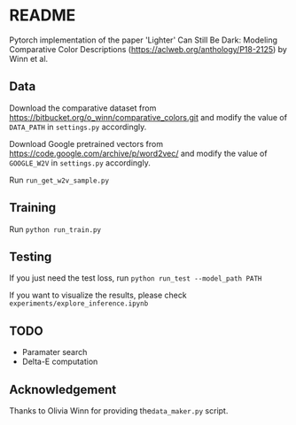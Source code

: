 
# README

Pytorch implementation of the paper 'Lighter' Can Still Be Dark: Modeling Comparative Color Descriptions (https://aclweb.org/anthology/P18-2125) by Winn et al. 

## Data

Download the comparative dataset from https://bitbucket.org/o_winn/comparative_colors.git
and modify the value of `DATA_PATH` in `settings.py` accordingly.

Download Google pretrained vectors from https://code.google.com/archive/p/word2vec/
and modify the value of `GOOGLE_W2V` in `settings.py` accordingly.

Run `run_get_w2v_sample.py`

## Training

Run `python run_train.py`

## Testing 

If you just need the test loss, run `python run_test --model_path PATH`

If you want to visualize the results, please check `experiments/explore_inference.ipynb`

## TODO
- Paramater search
- Delta-E computation

## Acknowledgement

Thanks to Olivia Winn for providing the`data_maker.py` script.
